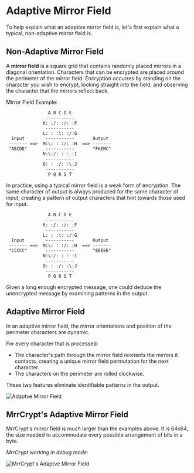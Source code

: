 Adaptive Mirror Field
=====================

To help explain what an adaptive mirror field is, let's
first explain what a typical, non-adaptive mirror field is.

Non-Adaptive Mirror Field
-------------------------

A **mirror field** is a square grid that contains randomly placed mirrors
in a diagonal orientation. Characters that can be encrypted are placed
around the perimeter of the mirror field. Encryption occurres by standing
on the character you wish to encrypt, looking straight into the field,
and observing the character that the mirrors reflect back.

Mirror Field Example:

```
                A B C D E
               -----------
              K: :/: :/: :F
               -----------
              L: : :\: :/:G
  Input        -----------       Output
 ------- ==>  M:\: : :/: :H  ==> -------
 "ABCDE"       -----------       "FKEMC"
              N:\:/: : : :I
               -----------
              O: : :/: :\:J
               -----------
                P Q R S T
```

In practice, using a typical mirror field is a weak form of encryption. The
same character of output is always produced for the same character of
input, creating a pattern of output characters that hint towards those used
for input.

```
                A B C D E
               -----------
              K: :/: :/: :F
               -----------
              L: : :\: :/:G
  Input        -----------       Output
 ------- ==>  M:\: : :/: :H  ==> -------
 "CCCCC"       -----------       "EEEEE"
              N:\:/: : : :I
               -----------
              O: : :/: :\:J
               -----------
                P Q R S T
```

Given a long enough encrypted message, one could deduce the unencrypted
message by examining patterns in the output.

Adaptive Mirror Field
---------------------

In an adaptive mirror field, the mirror orientations and position of the perimeter characters are dynamic.

For every character that is processed:

* The character's path through the mirror field reorients the mirrors it contacts, creating a unique mirror field permutation for the next character.
* The characters on the perimeter are rolled clockwise.
   
These two features eliminate identifiable patterns in the output.

![Adaptve Mirror Field](http://i.imgur.com/bKHZ9bl.gif)

MrrCrypt's Adaptive Mirror Field
--------------------------------

MrrCrypt's mirror field is much larger than the examples above. It is 64x64, the size needed to accommodate every possible arrangement of bits in a byte.

*MrrCrypt working in debug mode:*

![MrrCrypt's Adaptve Mirror Field](http://i.imgur.com/05cBxTQ.gif)
